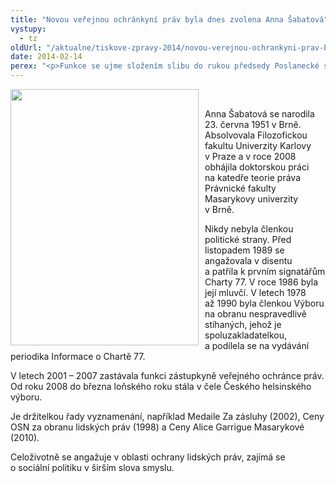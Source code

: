 ```yaml
---
title: "Novou veřejnou ochránkyní práv byla dnes zvolena Anna Šabatová"
vystupy:
  - tz
oldUrl: "/aktualne/tiskove-zpravy-2014/novou-verejnou-ochrankyni-prav-byla-dnes-zvolena-anna-sabatova"
date: 2014-02-14
perex: "<p>Funkce se ujme složením slibu do rukou předsedy Poslanecké sněmovny Jana Hamáčka, k čemuž by mělo dojít v úterý 18. února.</p>"
---
```


<!-- imported from the old website -->

<p><img src="https://www.ochrance.cz/uploads/RTEmagicC_sabatova-fb2.jpg.jpg" style="PADDING-RIGHT: 10px; FLOAT: left" height="410" width="301" alt="" /> </p><p>Anna Šabatová se narodila 23. června 1951 v Brně. Absolvovala Filozofickou fakultu Univerzity Karlovy v Praze a v roce 2008 obhájila doktorskou práci na katedře teorie práva Právnické fakulty Masarykovy univerzity v Brně.</p><p>Nikdy nebyla členkou politické strany. Před listopadem 1989 se angažovala v disentu a patřila k prvním signatářům Charty 77. V roce 1986 byla její mluvčí. V letech 1978 až 1990 byla členkou Výboru na obranu nespravedlivě stíhaných, jehož je spoluzakladatelkou, a podílela se na vydávání periodika Informace o Chartě 77. </p><p>V letech 2001 – 2007 zastávala funkci zástupkyně veřejného ochránce práv. Od roku 2008 do března loňského roku stála v čele Českého helsinského výboru.</p><p>Je držitelkou řady vyznamenání, například Medaile Za zásluhy (2002), Ceny OSN za obranu lidských práv (1998) a Ceny Alice Garrigue Masarykové (2010).</p>Celoživotně se angažuje v oblasti ochrany lidských práv, zajímá se o sociální politiku v širším slova smyslu.
